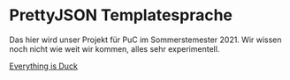 # PrettyJSON Templatesprache

Das hier wird unser Projekt für PuC im Sommerstemester 2021. Wir wissen noch nicht wie weit wir kommen, alles sehr experimentell.

[Everything is Duck](/duck)